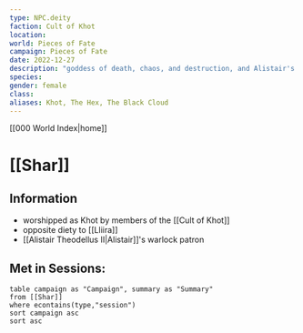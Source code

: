 ```yaml
---
type: NPC.deity
faction: Cult of Khot
location: 
world: Pieces of Fate
campaign: Pieces of Fate
date: 2022-12-27
description: "goddess of death, chaos, and destruction, and Alistair's warlock patron"
species: 
gender: female
class: 
aliases: Khot, The Hex, The Black Cloud
---
```

[[000 World Index|home]]
# [[Shar]]

## Information
- worshipped as Khot by members of the [[Cult of Khot]]
- opposite diety to [[Lliira]]
- [[Alistair Theodellus II|Alistair]]'s warlock patron

## Met in Sessions:
```dataview
table campaign as "Campaign", summary as "Summary"
from [[Shar]]
where econtains(type,"session")
sort campaign asc
sort asc
```

